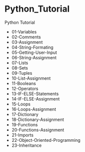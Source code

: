 # Python_Tutorial
 Python Tutorial

<ul>
    <li>01-Variables</li>
    <li>02-Comments</li>
    <li>03-Assignment</li>
    <li>04-String-Formating</li>
    <li>05-Getting-User-Input</li>
    <li>06-String-Assignment</li>
    <li>07-Lists</li>
    <li>08-Sets</li>
    <li>09-Tuples</li>
    <li>10-List-Assignment</li>
    <li>11-Booleans</li>
    <li>12-Operators</li>
    <li>13-IF-ELSE-Statements</li>
    <li>14-IF-ELSE-Assignment</li>
    <li>15-Loops</li>
    <li>16-Loops-Assignment</li>
    <li>17-Dictionary</li>
    <li>18-Dictionary-Assignment</li>
    <li>19-Functions</li>
    <li>20-Functions-Assignment</li>
    <li>21-Imports</li>
    <li>22-Object-Oriented-Programming</li>
    <li>23-Inheritance</li>
 </ul>
